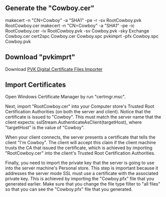 Generate the "Cowboy.cer"
------------
makecert -n "CN=Cowboy" -a "SHA1" -pe -r -sv RootCowboy.pvk RootCowboy.cer
makecert -n "CN=Cowboy" -a "SHA1" -pe -ic RootCowboy.cer -iv RootCowboy.pvk -sv Cowboy.pvk -sky Exchange Cowboy.cer
cert2spc Cowboy.cer Cowboy.spc
pvkimprt -pfx Cowboy.spc Cowboy.pvk

Download "pvkimprt"
------------
Download [PVK Digital Certificate Files Importer](https://www.microsoft.com/en-us/download/details.aspx?id=6563)


Import Certificates
------------
Open Windows Certificate Manager by run "certmgr.msc".

Next, import "RootCowboy.cer" into your Computer store's Trusted Root Certification Authorities (on both the server and client). Notice that the certificate is issued to "Cowboy". This must match the server name that the client expects: sslStream.AuthenticateAsClient(targetHost), where "targetHost" is the value of "Cowboy".

When your client connects, the server presents a certificate that tells the client "I'm Cowboy". The client will accept this claim if the client machine trusts the CA that issued the certificate, which is achieved by importing "RootCowboy.cer" into the client's Trusted Root Certification Authorities.

Finally, you need to import the private key that the server is going to use into the server machine's Personal store. This step is important because it addresses the server mode SSL must use a certificate with the associated private key. This is achieved by importing the "Cowboy.pfx" file that you generated earlier. Make sure that you change the file type filter to "all files" so that you can see the "Cowboy.pfx" file that you generated.
